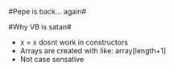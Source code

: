 #Pepe is back... again#

#Why VB is satan#
* x = x dosnt work in constructors
* Arrays are created with like: array[length+1]
* Not case sensative
